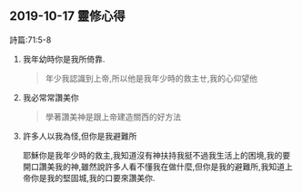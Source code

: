 ## 2019-10-17 靈修心得

詩篇:71:5-8

1. 我年幼時你是我所倚靠.

	> 年少我認識到上帝,所以他是我年少時的救主ㄝ,我的心仰望他

2. 我必常常讚美你

	> 學著讚美神是跟上帝建造關西的好方法

3. 許多人以我為怪,但你是我避難所

	耶穌你是我年少時的救主,我知道沒有神扶持我挺不過我生活上的困境,我的要開口讚美我的神,雖然說許多人看不懂我在做什麼,但你是我的避難所,我知道上帝你是我的堅固城,我的口要來讚美你.
